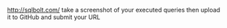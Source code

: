 http://sqlbolt.com/ take a screenshot of your executed queries then upload it to GitHub and submit your URL
